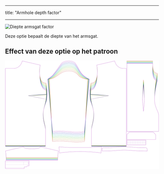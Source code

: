 - - -
title: "Armhole depth factor"
- - -

![Diepte armsgat factor](./armholedepthfactor.svg)

Deze optie bepaalt de diepte van het armsgat.

## Effect van deze optie op het patroon

![Deze afbeelding toont het effect van deze optie door meerdere varianten die een andere waarde hebben voor deze optie te vervangen](simone_armholedepthfactor_sample.svg "Effect of this option on the pattern")

